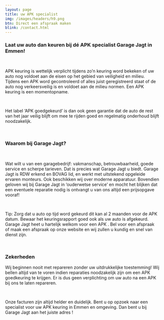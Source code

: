 ```yaml
---
layout: page
title: uw APK specialist 
img: /images/headers/h9.png
btn: Direct een afspraak maken
blink: /contact.html	
---
```

<div class="container">
	<div>
		<h3>Laat uw auto dan keuren bij dé APK specialist Garage Jagt in Emmen!</h3>
		<br>
		<p>APK keuring is wettelijk verplicht tijdens zo’n keuring word bekeken of uw auto nog voldoet aan de eisen op het gebied van veiligheid en milieu. Tijdens een APK word gecontroleerd of alles juist geregistreerd staat of de auto nog verkeersveilig is en voldoet aan de milieu normen. Een APK keuring is een momentopname.</p>
		<br>
		<p>Het label ‘APK goedgekeurd’ is dan ook geen garantie dat de auto de rest van het jaar veilig blijft om mee te rijden goed en regelmatig onderhoud blijft noodzakelijk.</p>
		<br>
	</div>
	<div>
		<h3>Waarom bij Garage Jagt?</h3>
		<br>
		<p>Wat wilt u van een garagebedrijf: vakmanschap, betrouwbaarheid, goede service en scherpe tarieven. Dat is precies wat Garage Jagt u biedt. Garage Jagt is RDW erkend en BOVAG lid, en werkt met uitstekend opgeleide ervaren monteurs. Ook beschikken wij over moderne apparatuur. Bovendien geloven wij bij Garage Jagt in ‘ouderwetse service’ en mocht het blijken dat een eventuele reparatie nodig is ontvangt u van ons altijd een prijsopgave vooraf!</p>
		<br>
		<p>Tip:  Zorg dat u auto op tijd word gekeurd dit kan al 2 maanden voor de APK datum. Bewaar het keuringsrapport goed ook als uw auto is afgekeurd. Garage Jagt heet u hartelijk welkom voor een APK . Bel voor een afspraak of maak een afspraak op onze website en wij zullen u kundig en snel van dienst zijn.</p>
		<br>
	</div>
	<div>
		<h3>Zekerheden</h3>
		<p>Wij beginnen nooit met repareren zonder uw uitdrukkelijke toestemming! Wij bellen altijd van te voren indien reparaties noodzakelijk zijn om een APK goedkeuring te krijgen. Er is dus geen verplichting om uw auto na een APK bij ons te laten repareren.</p>
		<br>
		<p>Onze facturen zijn altijd helder en duidelijk. Bent u op opzoek naar een specialist voor uw APK keuring in Emmen en omgeving. Dan bent u bij Garage Jagt aan het juiste adres !</p>
	</div>
</div>